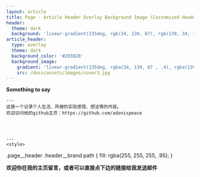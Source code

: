 ```yaml
---
layout: article
title: Page - Article Header Overlay Background Image (Customized Header Background)
header:
  theme: dark
  background: 'linear-gradient(135deg, rgb(34, 139, 87), rgb(139, 34, 139))'
article_header:
  type: overlay
  theme: dark
  background_color: '#203028'
  background_image:
    gradient: 'linear-gradient(135deg, rgba(34, 139, 87 , .4), rgba(139, 34, 139, .4))'
    src: /docs/assets/images/cover3.jpg
---
```



<!--more-->

<style>
  .page__header .header__brand path {
    fill: rgba(255, 255, 255, .95);
  }
</style>

**Something to say**

    ---
    这是一个记录个人生活、所做的实验感悟、想法等的内容。
	欢迎访问他的github主页：https://github.com/adonispeace
	



    ---
	<style>
  .page__header .header__brand path {
    fill: rgba(255, 255, 255, .95);
  }
</style>

**欢迎你在我的主页留言，或者可以直接点下边的链接给我发送邮件**